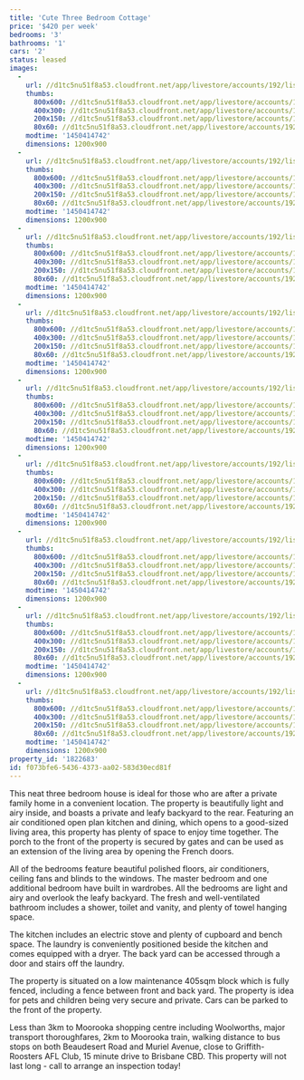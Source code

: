 ```yaml
---
title: 'Cute Three Bedroom Cottage'
price: '$420 per week'
bedrooms: '3'
bathrooms: '1'
cars: '2'
status: leased
images:
  -
    url: //d1tc5nu51f8a53.cloudfront.net/app/livestore/accounts/192/listings/649636/images/-mg-8714-8738943329-_3170137293_20151218025948.jpg
    thumbs:
      800x600: //d1tc5nu51f8a53.cloudfront.net/app/livestore/accounts/192/listings/649636/images/-mg-8714-8738943329-_3170137293_20151218025948_800x600.jpg
      400x300: //d1tc5nu51f8a53.cloudfront.net/app/livestore/accounts/192/listings/649636/images/-mg-8714-8738943329-_3170137293_20151218025948_400x300.jpg
      200x150: //d1tc5nu51f8a53.cloudfront.net/app/livestore/accounts/192/listings/649636/images/-mg-8714-8738943329-_3170137293_20151218025948_200x150.jpg
      80x60: //d1tc5nu51f8a53.cloudfront.net/app/livestore/accounts/192/listings/649636/images/-mg-8714-8738943329-_3170137293_20151218025948_80x60.jpg
    modtime: '1450414742'
    dimensions: 1200x900
  -
    url: //d1tc5nu51f8a53.cloudfront.net/app/livestore/accounts/192/listings/649636/images/living-7909393297-20_9076039363_20151218025948.jpg
    thumbs:
      800x600: //d1tc5nu51f8a53.cloudfront.net/app/livestore/accounts/192/listings/649636/images/living-7909393297-20_9076039363_20151218025948_800x600.jpg
      400x300: //d1tc5nu51f8a53.cloudfront.net/app/livestore/accounts/192/listings/649636/images/living-7909393297-20_9076039363_20151218025948_400x300.jpg
      200x150: //d1tc5nu51f8a53.cloudfront.net/app/livestore/accounts/192/listings/649636/images/living-7909393297-20_9076039363_20151218025948_200x150.jpg
      80x60: //d1tc5nu51f8a53.cloudfront.net/app/livestore/accounts/192/listings/649636/images/living-7909393297-20_9076039363_20151218025948_80x60.jpg
    modtime: '1450414742'
    dimensions: 1200x900
  -
    url: //d1tc5nu51f8a53.cloudfront.net/app/livestore/accounts/192/listings/649636/images/untitled-hdr12-87552_5455856170_20151218025949.jpg
    thumbs:
      800x600: //d1tc5nu51f8a53.cloudfront.net/app/livestore/accounts/192/listings/649636/images/untitled-hdr12-87552_5455856170_20151218025949_800x600.jpg
      400x300: //d1tc5nu51f8a53.cloudfront.net/app/livestore/accounts/192/listings/649636/images/untitled-hdr12-87552_5455856170_20151218025949_400x300.jpg
      200x150: //d1tc5nu51f8a53.cloudfront.net/app/livestore/accounts/192/listings/649636/images/untitled-hdr12-87552_5455856170_20151218025949_200x150.jpg
      80x60: //d1tc5nu51f8a53.cloudfront.net/app/livestore/accounts/192/listings/649636/images/untitled-hdr12-87552_5455856170_20151218025949_80x60.jpg
    modtime: '1450414742'
    dimensions: 1200x900
  -
    url: //d1tc5nu51f8a53.cloudfront.net/app/livestore/accounts/192/listings/649636/images/untitled-hdr13-96569_5155523489_20151218025949.jpg
    thumbs:
      800x600: //d1tc5nu51f8a53.cloudfront.net/app/livestore/accounts/192/listings/649636/images/untitled-hdr13-96569_5155523489_20151218025949_800x600.jpg
      400x300: //d1tc5nu51f8a53.cloudfront.net/app/livestore/accounts/192/listings/649636/images/untitled-hdr13-96569_5155523489_20151218025949_400x300.jpg
      200x150: //d1tc5nu51f8a53.cloudfront.net/app/livestore/accounts/192/listings/649636/images/untitled-hdr13-96569_5155523489_20151218025949_200x150.jpg
      80x60: //d1tc5nu51f8a53.cloudfront.net/app/livestore/accounts/192/listings/649636/images/untitled-hdr13-96569_5155523489_20151218025949_80x60.jpg
    modtime: '1450414742'
    dimensions: 1200x900
  -
    url: //d1tc5nu51f8a53.cloudfront.net/app/livestore/accounts/192/listings/649636/images/-mg-8713-5704246089-_9991555792_20151218025950.jpg
    thumbs:
      800x600: //d1tc5nu51f8a53.cloudfront.net/app/livestore/accounts/192/listings/649636/images/-mg-8713-5704246089-_9991555792_20151218025950_800x600.jpg
      400x300: //d1tc5nu51f8a53.cloudfront.net/app/livestore/accounts/192/listings/649636/images/-mg-8713-5704246089-_9991555792_20151218025950_400x300.jpg
      200x150: //d1tc5nu51f8a53.cloudfront.net/app/livestore/accounts/192/listings/649636/images/-mg-8713-5704246089-_9991555792_20151218025950_200x150.jpg
      80x60: //d1tc5nu51f8a53.cloudfront.net/app/livestore/accounts/192/listings/649636/images/-mg-8713-5704246089-_9991555792_20151218025950_80x60.jpg
    modtime: '1450414742'
    dimensions: 1200x900
  -
    url: //d1tc5nu51f8a53.cloudfront.net/app/livestore/accounts/192/listings/649636/images/untitled-hdr2-375589_715899863_20151218025950.jpg
    thumbs:
      800x600: //d1tc5nu51f8a53.cloudfront.net/app/livestore/accounts/192/listings/649636/images/untitled-hdr2-375589_715899863_20151218025950_800x600.jpg
      400x300: //d1tc5nu51f8a53.cloudfront.net/app/livestore/accounts/192/listings/649636/images/untitled-hdr2-375589_715899863_20151218025950_400x300.jpg
      200x150: //d1tc5nu51f8a53.cloudfront.net/app/livestore/accounts/192/listings/649636/images/untitled-hdr2-375589_715899863_20151218025950_200x150.jpg
      80x60: //d1tc5nu51f8a53.cloudfront.net/app/livestore/accounts/192/listings/649636/images/untitled-hdr2-375589_715899863_20151218025950_80x60.jpg
    modtime: '1450414742'
    dimensions: 1200x900
  -
    url: //d1tc5nu51f8a53.cloudfront.net/app/livestore/accounts/192/listings/649636/images/untitled-hdr4-971366_4872306325_20151218025951.jpg
    thumbs:
      800x600: //d1tc5nu51f8a53.cloudfront.net/app/livestore/accounts/192/listings/649636/images/untitled-hdr4-971366_4872306325_20151218025951_800x600.jpg
      400x300: //d1tc5nu51f8a53.cloudfront.net/app/livestore/accounts/192/listings/649636/images/untitled-hdr4-971366_4872306325_20151218025951_400x300.jpg
      200x150: //d1tc5nu51f8a53.cloudfront.net/app/livestore/accounts/192/listings/649636/images/untitled-hdr4-971366_4872306325_20151218025951_200x150.jpg
      80x60: //d1tc5nu51f8a53.cloudfront.net/app/livestore/accounts/192/listings/649636/images/untitled-hdr4-971366_4872306325_20151218025951_80x60.jpg
    modtime: '1450414742'
    dimensions: 1200x900
  -
    url: //d1tc5nu51f8a53.cloudfront.net/app/livestore/accounts/192/listings/649636/images/untitled-hdr6-547281_9278721489_20151218025952.jpg
    thumbs:
      800x600: //d1tc5nu51f8a53.cloudfront.net/app/livestore/accounts/192/listings/649636/images/untitled-hdr6-547281_9278721489_20151218025952_800x600.jpg
      400x300: //d1tc5nu51f8a53.cloudfront.net/app/livestore/accounts/192/listings/649636/images/untitled-hdr6-547281_9278721489_20151218025952_400x300.jpg
      200x150: //d1tc5nu51f8a53.cloudfront.net/app/livestore/accounts/192/listings/649636/images/untitled-hdr6-547281_9278721489_20151218025952_200x150.jpg
      80x60: //d1tc5nu51f8a53.cloudfront.net/app/livestore/accounts/192/listings/649636/images/untitled-hdr6-547281_9278721489_20151218025952_80x60.jpg
    modtime: '1450414742'
    dimensions: 1200x900
  -
    url: //d1tc5nu51f8a53.cloudfront.net/app/livestore/accounts/192/listings/649636/images/untitled-hdr8-658942_183452591_20151218025953.jpg
    thumbs:
      800x600: //d1tc5nu51f8a53.cloudfront.net/app/livestore/accounts/192/listings/649636/images/untitled-hdr8-658942_183452591_20151218025953_800x600.jpg
      400x300: //d1tc5nu51f8a53.cloudfront.net/app/livestore/accounts/192/listings/649636/images/untitled-hdr8-658942_183452591_20151218025953_400x300.jpg
      200x150: //d1tc5nu51f8a53.cloudfront.net/app/livestore/accounts/192/listings/649636/images/untitled-hdr8-658942_183452591_20151218025953_200x150.jpg
      80x60: //d1tc5nu51f8a53.cloudfront.net/app/livestore/accounts/192/listings/649636/images/untitled-hdr8-658942_183452591_20151218025953_80x60.jpg
    modtime: '1450414742'
    dimensions: 1200x900
property_id: '1822683'
id: f073bfe6-5436-4373-aa02-583d30ecd81f
---
```

This neat three bedroom house is ideal for those who are after a private family home in a convenient location. The property is beautifully light and airy inside, and boasts a private and leafy backyard to the rear. Featuring an air conditioned open plan kitchen and dining, which opens to a good-sized living area, this property has plenty of space to enjoy time together. The porch to the front of the property is secured by gates and can be used as an extension of the living area by opening the French doors.

All of the bedrooms feature beautiful polished floors, air conditioners, ceiling fans and blinds to the windows. The master bedroom and one additional bedroom have built in wardrobes. All the bedrooms are light and airy and overlook the leafy backyard. The fresh and well-ventilated bathroom includes a shower, toilet and vanity, and plenty of towel hanging space.

The kitchen includes an electric stove and plenty of cupboard and bench space. The laundry is conveniently positioned beside the kitchen and comes equipped with a dryer. The back yard can be accessed through a door and stairs off the laundry.

The property is situated on a low maintenance 405sqm block which is fully fenced, including a fence between front and back yard. The property is idea for pets and children being very secure and private. Cars can be parked to the front of the property.

Less than 3km to Moorooka shopping centre including Woolworths, major transport thoroughfares, 2km to Moorooka train, walking distance to bus stops on both Beaudesert Road and Muriel Avenue, close to Griffith-Roosters AFL Club, 15 minute drive to Brisbane CBD. This property will not last long - call to arrange an inspection today!